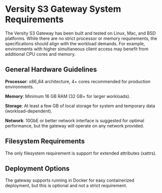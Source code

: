 # Versity S3 Gateway System Requirements

The Versity S3 Gateway has been built and tested on Linux, Mac, and BSD platforms. While there are no strict processor or memory requirements, the specifications should align with the workload demands. For example, environments with higher simultaneous client access may benefit from additional CPU cores and memory.

## General Hardware Guidelines

**Processor**: x86_64 architecture, 4+ cores recommended for production environments.

**Memory**: Minimum 16 GB RAM (32 GB+ for larger workloads).

**Storage**: At least a few GB of local storage for system and temporary data (workload-dependent).

**Network**: 10GbE or better network interface is suggested for optimal performance, but the gateway will operate on any network provided.

## Filesystem Requirements

The only filesystem requirement is support for extended attributes (xattrs).

## Deployment Options

The gateway supports running in Docker for easy containerized deployment, but this is optional and not a strict requirement.
